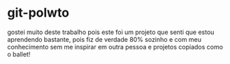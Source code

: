 # git-polwto
gostei muito deste trabalho pois este foi um projeto que senti que estou aprendendo bastante, pois fiz de verdade 80% sozinho e com meu conhecimento sem me inspirar em outra pessoa e projetos copiados como o ballet! 
